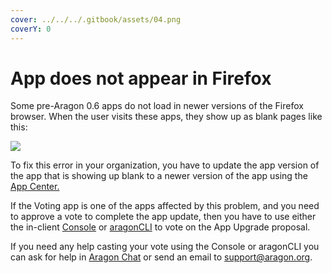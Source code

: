 ```yaml
---
cover: ../../../.gitbook/assets/04.png
coverY: 0
---
```


# App does not appear in Firefox

Some pre-Aragon 0.6 apps do not load in newer versions of the Firefox browser. When the user visits these apps, they show up as blank pages like this:

![](https://d33v4339jhl8k0.cloudfront.net/docs/assets/5c98a4fe0428633d2cf3fcf7/images/5e750f8e2c7d3a7e9ae98791/file-3c4P5am8OL.png)

To fix this error in your organization, you have to update the app version of the app that is showing up blank to a newer version of the app using the [App Center. ](../../../users/products/aragon-client/explore-template-dao/system-setting/app-center.md)

If the Voting app is one of the apps affected by this problem, and you need to approve a vote to complete the app update, then you have to use either the in-client [Console](https://github.com/aragon/aragon/blob/master/docs/CONSOLE.md#power-user-console) or [aragonCLI](../../../developers/tools/aragoncli/) to vote on the App Upgrade proposal.&#x20;

If you need any help casting your vote using the Console or aragonCLI you can ask for help in [Aragon Chat](https://aragon.chat) or send an email to [support@aragon.org](https://secure.helpscout.net/mailbox/b3f2f8de3c191a09/2804751/).
